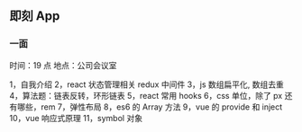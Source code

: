 ## 即刻 App

### 一面

时间：19 点
地点：公司会议室

1，自我介绍
2，react 状态管理相关 redux 中间件
3，js 数组扁平化, 数组去重
4，算法题：链表反转，环形链表
5，react 常用 hooks
6，css 单位，除了 px 还有哪些，rem
7，弹性布局
8，es6 的 Array 方法
9，vue 的 provide 和 inject
10，vue 响应式原理
11，symbol 对象
